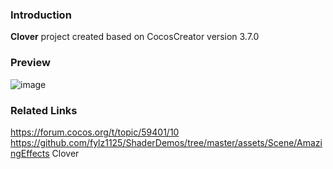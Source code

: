 ### Introduction
**Clover** project created based on CocosCreator version 3.7.0

### Preview
![image](../../../gif/202207/2022072401.gif)

### Related Links
https://forum.cocos.org/t/topic/59401/10        
https://github.com/fylz1125/ShaderDemos/tree/master/assets/Scene/AmazingEffects Clover